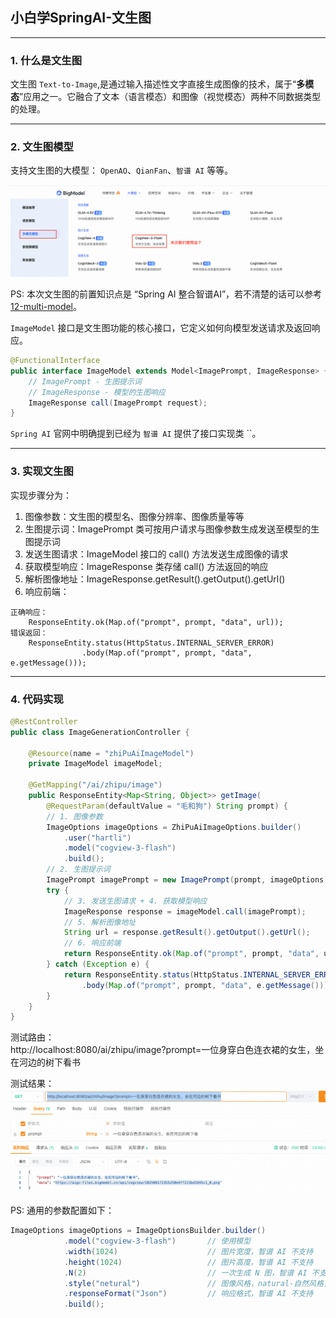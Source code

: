 ## 小白学SpringAI-文生图

---

### 1. 什么是文生图

文生图 `Text-to-Image`,是通过输入描述性文字直接生成图像的技术，属于“**多模态**”应用之一。它融合了文本（语言模态）和图像（视觉模态）两种不同数据类型的处理。

---

### 2. 文生图模型

支持文生图的大模型： `OpenAO`、`QianFan`、`智谱 AI` 等等。

![文生图大模型](materials/15/text-to-image-model.png)

PS: 本次文生图的前置知识点是 “Spring AI 整合智谱AI”，若不清楚的话可以参考 [12-multi-model](./12-multi-model.MD)。

`ImageModel` 接口是文生图功能的核心接口，它定义如何向模型发送请求及返回响应。

```java
@FunctionalInterface
public interface ImageModel extends Model<ImagePrompt, ImageResponse> {
    // ImagePrompt - 生图提示词
    // ImageResponse - 模型的生图响应 
    ImageResponse call(ImagePrompt request);
}
```

`Spring AI` 官网中明确提到已经为 `智谱 AI` 提供了接口实现类 ``。

---

### 3. 实现文生图

实现步骤分为：

1. 图像参数：文生图的模型名、图像分辨率、图像质量等等
2. 生图提示词：ImagePrompt 类可按用户请求与图像参数生成发送至模型的生图提示词
3. 发送生图请求：ImageModel 接口的 call() 方法发送生成图像的请求
4. 获取模型响应：ImageResponse 类存储 call() 方法返回的响应
5. 解析图像地址：ImageResponse.getResult().getOutput().getUrl()
6. 响应前端：  
```
正确响应：
    ResponseEntity.ok(Map.of("prompt", prompt, "data", url));
错误返回：
    ResponseEntity.status(HttpStatus.INTERNAL_SERVER_ERROR)
                .body(Map.of("prompt", prompt, "data", e.getMessage()));
```

---

### 4. 代码实现

```java
@RestController
public class ImageGenerationController {

    @Resource(name = "zhiPuAiImageModel")
    private ImageModel imageModel;

    @GetMapping("/ai/zhipu/image")
    public ResponseEntity<Map<String, Object>> getImage(
        @RequestParam(defaultValue = "毛和狗") String prompt) {
        // 1. 图像参数
        ImageOptions imageOptions = ZhiPuAiImageOptions.builder()
            .user("hartli")
            .model("cogview-3-flash")
            .build();
        // 2. 生图提示词
        ImagePrompt imagePrompt = new ImagePrompt(prompt, imageOptions);
        try {
            // 3. 发送生图请求 + 4. 获取模型响应
            ImageResponse response = imageModel.call(imagePrompt);
            // 5. 解析图像地址
            String url = response.getResult().getOutput().getUrl();
            // 6. 响应前端
            return ResponseEntity.ok(Map.of("prompt", prompt, "data", url));
        } catch (Exception e) {
            return ResponseEntity.status(HttpStatus.INTERNAL_SERVER_ERROR)
                .body(Map.of("prompt", prompt, "data", e.getMessage()));
        }
    }
}
```

测试路由：<br/>
http://localhost:8080/ai/zhipu/image?prompt=一位身穿白色连衣裙的女生，坐在河边的树下看书

测试结果：
![img.png](materials/15/first-result.png)

PS:  通用的参数配置如下：

```java
ImageOptions imageOptions = ImageOptionsBuilder.builder()
            .model("cogview-3-flash")       // 使用模型
            .width(1024)                    // 图片宽度，智谱 AI 不支持
            .height(1024)                   // 图片高度，智谱 AI 不支持
            .N(2)                           // 一次生成 N 图，智谱 AI 不支持
            .style("netural")               // 图像风格，natural-自然风格，vivid-鲜艳风格，智谱 AI 不支持
            .responseFormat("Json")         // 响应格式，智谱 AI 不支持
            .build();
```